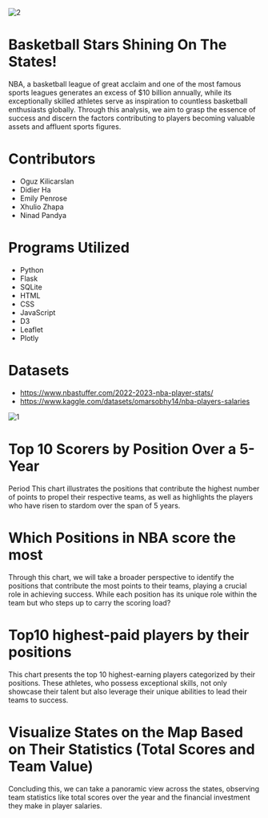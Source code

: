 ![2](https://github.com/ArminaCA/project3/assets/131399112/f731d0d1-0bf6-40dc-a968-f3818e3db087)

# Basketball Stars Shining On The States! 

NBA, a basketball league of great acclaim and one of the most famous sports leagues generates an excess of $10 billion annually, while its exceptionally skilled athletes serve as inspiration to countless basketball enthusiasts globally. Through this analysis, we aim to grasp the essence of success and discern the factors contributing to players becoming valuable assets and affluent sports figures.

# Contributors

- Oguz Kilicarslan
- Didier Ha
- Emily Penrose
- Xhulio Zhapa
- Ninad Pandya

# Programs Utilized

- Python
- Flask
- SQLite
- HTML
- CSS
- JavaScript
- D3
- Leaflet
- Plotly

# Datasets 

- https://www.nbastuffer.com/2022-2023-nba-player-stats/
- https://www.kaggle.com/datasets/omarsobhy14/nba-players-salaries

![1](https://github.com/ArminaCA/project3/assets/131399112/627a3781-84ec-4745-92e1-7e25979b39d0)

# Top 10 Scorers by Position Over a 5-Year

Period This chart illustrates the positions that contribute the highest number of points to propel their respective teams, as well as highlights the players who have risen to stardom over the span of 5 years.

# Which Positions in NBA score the most

Through this chart, we will take a broader perspective to identify the positions that contribute the most points to their teams, playing a crucial role in achieving success. While each position has its unique role within the team but who steps up to carry the scoring load?

# Top10 highest-paid players by their positions

This chart presents the top 10 highest-earning players categorized by their positions. These athletes, who possess exceptional skills, not only showcase their talent but also leverage their unique abilities to lead their teams to success.

# Visualize States on the Map Based on Their Statistics (Total Scores and Team Value)

Concluding this, we can take a panoramic view across the states, observing team statistics like total scores over the year and the financial investment they make in player salaries.


